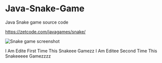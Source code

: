 # Java-Snake-Game
Java Snake game source code

https://zetcode.com/javagames/snake/  

![Snake game screenshot](snake.png)

I Am Edite First Time This Snakeee Gamezz
I Am Editee Second Time This Snakeeeee Gamezzzz
